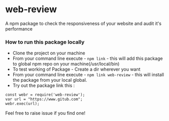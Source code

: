 # web-review
A npm package to check the responsiveness of your website and audit it's performance

### How to run this package locally

* Clone the project on your machine
* From your command line execute - ``` npm link ``` - this will add this package to global npm repo on your machine(/usr/local/bin)
* To test working of Package - Create a dir wherever you want
* From your command line execute - ``` npm link web-review ``` - this will install the package from your local global.
* Try out the package link this : 

```
const webr = require('web-review');
var url = "https://www.gitub.com";
webr.exec(url);
```

Feel free to raise issue if you find one!
